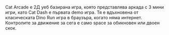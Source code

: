 Cat Arcade е 2Д уеб базирана игра, която представлява аркада с 3 мини игри, като Cat Dash е първата demo игра.
Тя е вдъхновена от класическата Dino Run игра в браузъра, когато няма интернет.
Контролите за движение за сега е само space за обикновен или двоен скок.

